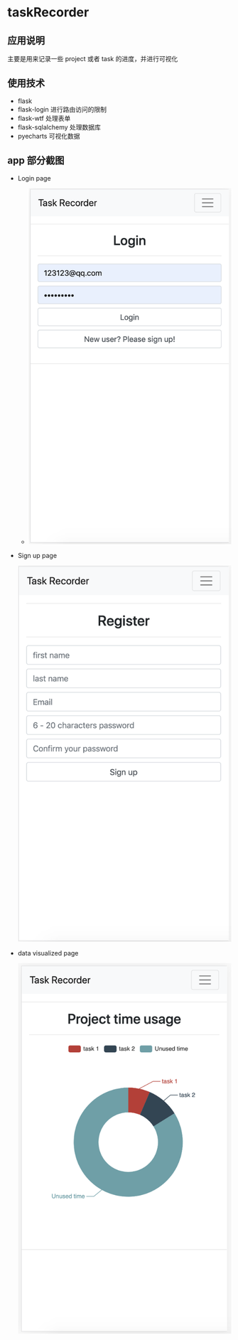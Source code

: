 # taskRecorder

## 应用说明

主要是用来记录一些 project 或者 task 的进度，并进行可视化

## 使用技术

+ flask 
+ flask-login 进行路由访问的限制
+ flask-wtf 处理表单
+ flask-sqlalchemy 处理数据库
+ pyecharts 可视化数据

## app 部分截图

+ Login page

    - ![Login Page](images/login_page.png)
    
+ Sign up page

    ![Sign up](/images/sign_up_page.png)
    
+ data visualized page

    ![Visualize data](images/data_visualized.png)
